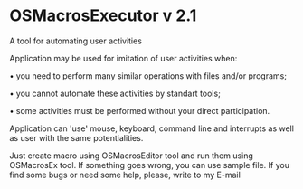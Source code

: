 # OSMacrosExecutor v 2.1

A tool for automating user activities


Application may be used for imitation of user activities when:

 • you need to perform many similar operations with files and/or programs;

 • you cannot automate these activities by standart tools;

 • some activities must be performed without your direct participation.

 Application can 'use' mouse, keyboard, command line and interrupts as well as user with the same potentialities.


Just create macro using OSMacrosEditor tool and run them using OSMacrosEx tool.
If something goes wrong, you can use sample file. If you find some bugs or need some help, please, write to
my E-mail
